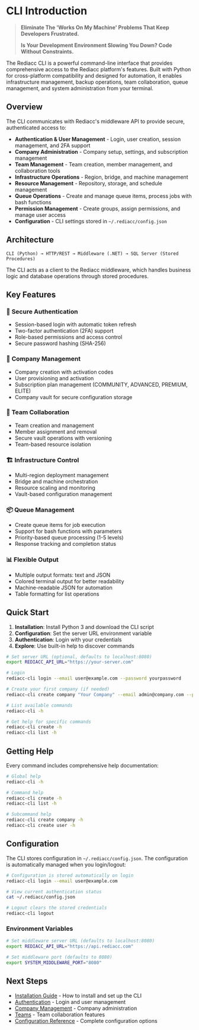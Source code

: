 # CLI Introduction

> **Eliminate The 'Works On My Machine' Problems That Keep Developers Frustrated.**
>
> **Is Your Development Environment Slowing You Down? Code Without Constraints.**

The Rediacc CLI is a powerful command-line interface that provides comprehensive access to the Rediacc platform's features. Built with Python for cross-platform compatibility and designed for automation, it enables infrastructure management, backup operations, team collaboration, queue management, and system administration from your terminal.

## Overview

The CLI communicates with Rediacc's middleware API to provide secure, authenticated access to:

- **Authentication & User Management** - Login, user creation, session management, and 2FA support
- **Company Administration** - Company setup, settings, and subscription management  
- **Team Management** - Team creation, member management, and collaboration tools
- **Infrastructure Operations** - Region, bridge, and machine management
- **Resource Management** - Repository, storage, and schedule management
- **Queue Operations** - Create and manage queue items, process jobs with bash functions
- **Permission Management** - Create groups, assign permissions, and manage user access
- **Configuration** - CLI settings stored in `~/.rediacc/config.json`

## Architecture

```
CLI (Python) → HTTP/REST → Middleware (.NET) → SQL Server (Stored Procedures)
```

The CLI acts as a client to the Rediacc middleware, which handles business logic and database operations through stored procedures.

## Key Features

### 🔐 **Secure Authentication**
- Session-based login with automatic token refresh
- Two-factor authentication (2FA) support
- Role-based permissions and access control
- Secure password hashing (SHA-256)

### 🏢 **Company Management**
- Company creation with activation codes
- User provisioning and activation
- Subscription plan management (COMMUNITY, ADVANCED, PREMIUM, ELITE)
- Company vault for secure configuration storage

### 👥 **Team Collaboration**
- Team creation and management
- Member assignment and removal
- Secure vault operations with versioning
- Team-based resource isolation

### 🏗️ **Infrastructure Control**
- Multi-region deployment management
- Bridge and machine orchestration
- Resource scaling and monitoring
- Vault-based configuration management

### 📦 **Queue Management**
- Create queue items for job execution
- Support for bash functions with parameters
- Priority-based queue processing (1-5 levels)
- Response tracking and completion status

### 📊 **Flexible Output**
- Multiple output formats: text and JSON
- Colored terminal output for better readability
- Machine-readable JSON for automation
- Table formatting for list operations

## Quick Start

1. **Installation**: Install Python 3 and download the CLI script
2. **Configuration**: Set the server URL environment variable
3. **Authentication**: Login with your credentials
4. **Explore**: Use built-in help to discover commands

```bash
# Set server URL (optional, defaults to localhost:8080)
export REDIACC_API_URL="https://your-server.com"

# Login
rediacc-cli login --email user@example.com --password yourpassword

# Create your first company (if needed)
rediacc-cli create company "Your Company" --email admin@company.com --password adminpass

# List available commands
rediacc-cli -h

# Get help for specific commands
rediacc-cli create -h
rediacc-cli list -h
```

## Getting Help

Every command includes comprehensive help documentation:

```bash
# Global help
rediacc-cli -h

# Command help
rediacc-cli create -h
rediacc-cli list -h

# Subcommand help
rediacc-cli create company -h
rediacc-cli create user -h
```

## Configuration

The CLI stores configuration in `~/.rediacc/config.json`. The configuration is automatically managed when you login/logout:

```bash
# Configuration is stored automatically on login
rediacc-cli login --email user@example.com

# View current authentication status
cat ~/.rediacc/config.json

# Logout clears the stored credentials
rediacc-cli logout
```

### Environment Variables

```bash
# Set middleware server URL (defaults to localhost:8080)
export REDIACC_API_URL="https://api.rediacc.com"

# Set middleware port (defaults to 8080)
export SYSTEM_MIDDLEWARE_PORT="8080"
```

## Next Steps

- [Installation Guide](./installation.md) - How to install and set up the CLI
- [Authentication](./authentication.md) - Login and user management
- [Company Management](./company.md) - Company administration
- [Teams](./teams.md) - Team collaboration features
- [Configuration Reference](./configuration.md) - Complete configuration options